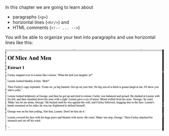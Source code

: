 In this chapter we are going to learn about

* paragraphs (`<p>`)
* horizontal lines (`<hr/>`) and
* HTML comments (`<!-- ... -->`)

You will be able to organize your text into paragraphs and use horizontal lines like this:

![./images/Paragraphs and Horizontal Lines](./images/task-on-paragraphs-and-horizontal-lines.png)

